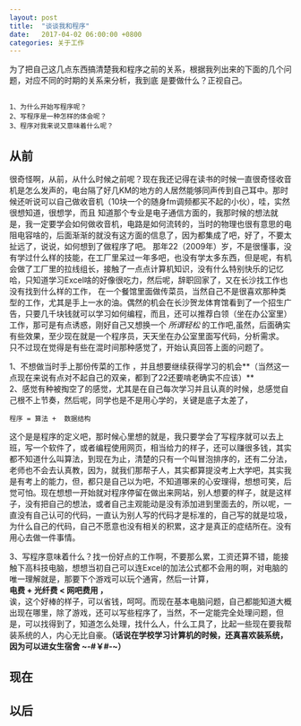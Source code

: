```yaml
---
layout: post
title:  "谈谈我和程序"
date:   2017-04-02 06:00:00 +0800
categories: 关于工作
---
```


为了把自己这几点东西搞清楚我和程序之前的关系，根据我列出来的下面的几个问题，对应不同的时期的关系来分析，我到底
是要做什么？正视自己。
```

1、为什么开始写程序呢？
2、写程序是一种怎样的体会呢？
3、程序对我来说又意味着什么呢？
```  
## 从前

很奇怪啊，从前，从什么时候之前呢？现在我还记得在读书的时候一直很奇怪收音机是怎么发声的，电台隔了好几KM的地方的人居然能够同声传到自己耳中。那时候还听说可以自己做收音机（10块一个的随身fm调频都买不起的小伙），哇，实然很想知道，很想学，而且 知道那个专业是电子通信方面的，我那时候的想法就是，我一定要学会如何做收音机，电路是如何流转的，当时的物理也很有意思的电阻电容啥的，后面渐渐的就没有这方面的信息了，因为都集成了吧，好了，不要太扯远了，说说，如何想到了做程序了吧。  那年22（2009年）岁，不是很懂事，没有学过什么样的技能，在工厂里呆过一年多吧，也没有学太多东西，但是呢，有机会做了工厂里的拉线组长，接触了一点点计算机知识，没有什么特别快乐的记忆哈，只知道学习Excel啥的好像很吃力，然后呢，辞职回家了，又在长沙找工作也没有找到什么样的工作， 在一个餐馆里面做传菜员，当然自己不是很喜欢那种类型的工作，尤其是手上一水的油。偶然的机会在长沙贺龙体育馆看到了一个招生广告，只要几千块钱就可以学习如何编程，而且，还可以推荐白领（坐在办公室里）工作，那可是有点诱惑，刚好自己又想换一个 
*所谓轻松* 的工作吧,虽然，后面确实有些效果，至少现在就是一个程序员，天天坐在办公室里面写代码，分析需求。 只不过现在觉得是有些在混时间那种感觉了，开始认真回答上面的问题了。  

1、不想做当时手上那份传菜的工作 ，并且想要继续获得学习的机会**（当然这一点现在来说有点对不起自己的双亲，都到了22还要啃老确实不应该）**  
2、感觉有种被掏空了的感觉，尤其是在自己每次学习并且认真的时候，总感觉自己根不上节奏，然后呢，同学也是不是用心学的，关键是底子太差了，  

``` 程序 = 算法 +  数据结构 ```

这个是是程序的定义吧，那时候心里想的就是，我只要学会了写程序就可以去上班，写一个软件了，或者编程使用网页，相当给力的样子，还可以赚很多钱，其实都不知道什么叫算法，到现在为止，清楚的只有一个叫冒泡排序的，还有二分法，老师也不会去认真教，因为，就我们那帮子人，其实都算提没考上大学吧，其实我是有考上的能力，但，都只是自己以为吧，不知道哪来的心安理得，想想可笑，后觉可怕。现在想想一开始就对程序停留在做出来网站，别人想要的样子，就是这样子，没有把自己的想法，或者自己主观能动是没有添加进到里面去的，所以呢，一直没有自己认可的代码，一直认为别人写的代码才是标准的，自己写的就是垃圾，为什么自己的代码，自己不愿意也没有相关的积累，这才是真正的症结所在。没有用心去做一件事情。  

3、写程序意味着什么？找一份好点的工作啊，不要那么累，工资还算不错，能接触下高科技电脑，想想当初自己可以连Excel的加法公式都不会用的啊，对电脑的唯一理解就是，那要下个游戏可以玩个通宵，然后一计算，  
**电费 + 光纤费 < 网吧费用 ，**  
诶，这个好棒的样子，可以省钱，呵呵。而现在基本电脑问题，自己都能知道大概出现在哪里，除了游戏，还可以写些程序了，当然，不一定能完全处理问题，但是，可以找得到了，知道怎么处理，找什么人，什么工具了，比起一些现在要我帮装系统的人，内心无比自豪。**（话说在学校学习计算机的时候，还真喜欢装系统，因为可以进女生宿舍 ~-#￥#-~）**


## 现在    
## 以后    


